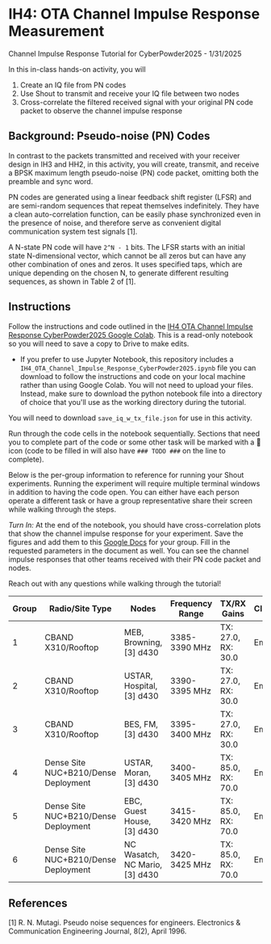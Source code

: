 # IH4: OTA Channel Impulse Response Measurement
Channel Impulse Response Tutorial for CyberPowder2025 - 1/31/2025

In this in-class hands-on activity, you will
1. Create an IQ file from PN codes
2. Use Shout to transmit and receive your IQ file between two nodes
3. Cross-correlate the filtered received signal with your original PN code packet to observe the channel impulse response

## Background: Pseudo-noise (PN) Codes
In contrast to the packets transmitted and received with your receiver design in IH3 and HH2, in this activity, you will create, transmit, and receive a BPSK maximum length pseudo-noise (PN) code packet, omitting both the preamble and sync word.

PN codes are generated using a linear feedback shift register (LFSR) and are semi-random sequences that repeat themselves indefinitely. They have a clean auto-correlation function, can be easily phase synchronized even in the presence of noise, and therefore serve as convenient digital communication system test signals [1].

A N-state PN code will have `2^N - 1` bits. The LFSR starts with an initial state N-dimensional vector, which cannot be all zeros but can have any other combination of ones and zeros. It uses specified taps, which are unique depending on the chosen N, to generate different resulting sequences, as shown in Table 2 of [1].

## Instructions

Follow the instructions and code outlined in the [IH4 OTA Channel Impulse Response CyberPowder2025 Google Colab](https://colab.research.google.com/drive/1qUp7MgBtZ0hp3xUQEjaLpNL7Er2nQ7RM?usp=sharing). This is a read-only notebook so you will need to save a copy to Drive to make edits. 
  * If you prefer to use Jupyter Notebook, this repository includes a `IH4_OTA_Channel_Impulse_Response_CyberPowder2025.ipynb` file you can download to follow the instructions and code on your local machine rather than using Google Colab. You will not need to upload your files. Instead, make sure to download the python notebook file into a directory of choice that you'll use as the working directory during the tutorial.

You will need to download `save_iq_w_tx_file.json` for use in this activity.

Run through the code cells in the notebook sequentially. Sections that need you to complete part of the code or some other task will be marked with a 🛑 icon (code to be filled in will also have `### TODO ###` on the line to complete).

Below is the per-group information to reference for running your Shout experiments. Running the experiment will require multiple terminal windows in addition to having the code open. You can either have each person operate a different task or have a group representative share their screen while walking through the steps.

*Turn In:* At the end of the notebook, you should have cross-correlation plots that show the channel impulse response for your experiment. Save the figures and add them to this [Google Docs](https://docs.google.com/document/d/1V2pEICyCiz0p0sV33NMLEAHHvUstUNarXrIf07RETuw/edit?usp=sharing) for your group. Fill in the requested parameters in the document as well. You can see the channel impulse responses that other teams received with their PN code packet and nodes.

Reach out with any questions while walking through the tutorial!

| Group | Radio/Site Type | Nodes | Frequency Range | TX/RX Gains | Cluster |
| ----- | --------------- | ----- | --------------- | ----------- | ------- |
| 1     | CBAND X310/Rooftop | MEB, Browning, [3] d430 | 3385-3390 MHz | TX: 27.0, RX: 30.0 | Emulab |
| 2     | CBAND X310/Rooftop | USTAR, Hospital, [3] d430 | 3390-3395 MHz | TX: 27.0, RX: 30.0 | Emulab |
| 3     | CBAND X310/Rooftop | BES, FM, [3] d430 | 3395-3400 MHz | TX: 27.0, RX: 30.0 | Emulab |
| 4     | Dense Site NUC+B210/Dense Deployment | USTAR, Moran, [3] d430 | 3400-3405 MHz | TX: 85.0, RX: 70.0 | Emulab |
| 5     | Dense Site NUC+B210/Dense Deployment | EBC, Guest House, [3] d430 | 3415-3420 MHz | TX: 85.0, RX: 70.0 | Emulab |
| 6     | Dense Site NUC+B210/Dense Deployment | NC Wasatch, NC Mario, [3] d430 | 3420-3425 MHz | TX: 85.0, RX: 70.0 | Emulab |

## References

[1] R. N. Mutagi. Pseudo noise sequences for engineers. Electronics & Communication Engineering Journal, 8(2), April 1996.
